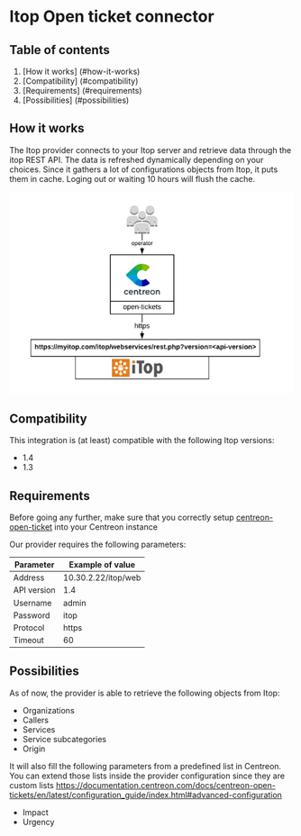 # Itop Open ticket connector

## Table of contents
1. [How it works] (#how-it-works)
2. [Compatibility] (#compatibility)
3. [Requirements] (#requirements)
4. [Possibilities] (#possibilities)

## How it works <a name="how-it-works"></a>
The Itop provider connects to your Itop server and retrieve data through the itop REST API. The data is refreshed dynamically depending on your choices.
Since it gathers a lot of configurations objects from Itop, it puts them in cache. Loging out or waiting 10 hours will flush the cache.

![architecture](img/ot-itop-architecture.png)

## Compatibility <a name="compatibility"></a>
This integration is (at least) compatible with the following Itop versions:

- 1.4
- 1.3

## Requirements
Before going any further, make sure that you correctly setup [centreon-open-ticket](https://documentation.centreon.com/docs/centreon-open-tickets/en/latest/installation/index.html)
into your Centreon instance

Our provider requires the following parameters:

| Parameter | Example of value |
| --------- | ---------------- |
| Address | 10.30.2.22/itop/web |
| API version | 1.4 |
| Username | admin |
| Password | itop |
| Protocol | https |
| Timeout | 60 |

## Possibilities <a name="possibilities"></a>
As of now, the provider is able to retrieve the following objects from Itop:

- Organizations
- Callers
- Services
- Service subcategories
- Origin

It will also fill the following parameters from a predefined list in Centreon. You can extend those lists inside the provider configuration since they are custom lists
https://documentation.centreon.com/docs/centreon-open-tickets/en/latest/configuration_guide/index.html#advanced-configuration

- Impact
- Urgency

